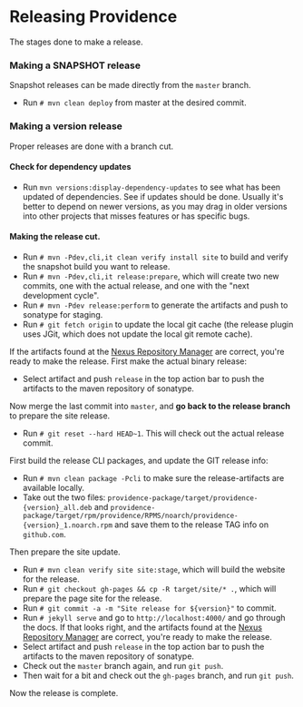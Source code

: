 Releasing Providence
====================

The stages done to make a release.

### Making a SNAPSHOT release

Snapshot releases can be made directly from the `master` branch.

* Run `# mvn clean deploy` from master at the desired commit.

### Making a version release

Proper releases are done with a branch cut.

#### Check for dependency updates

* Run `mvn versions:display-dependency-updates` to see what has been updated of
  dependencies. See if updates should be done. Usually it's better to depend on
  newer versions, as you may drag in older versions into other projects that
  misses features or has specific bugs.

#### Making the release cut.

* Run `# mvn -Pdev,cli,it clean verify install site` to build and verify the snapshot build
  you want to release.
* Run `# mvn -Pdev,cli,it release:prepare`, which will create two new commits, one with the
  actual release, and one with the "next development cycle".
* Run `# mvn -Pdev release:perform` to generate the artifacts and push to sonatype
  for staging.
* Run `# git fetch origin` to update the local git cache (the release plugin uses
  JGit, which does not update the local git remote cache).

If the artifacts found at the [Nexus Repository Manager](https://oss.sonatype.org/#stagingRepositories)
are correct, you're ready to make the release. First make the actual binary release:

* Select artifact and push `release` in the top action bar to push the artifacts
  to the maven repository of sonatype.

Now merge the last commit into `master`, and **go back to the release branch**
to prepare the site release.

* Run `# git reset --hard HEAD~1`.
  This will check out the actual release commit.

First build the release CLI packages, and update the GIT release info:

* Run `# mvn clean package -Pcli` to make sure the release-artifacts are
  available locally.
* Take out the two files: `providence-package/target/providence-{version}_all.deb`
  and `providence-package/target/rpm/providence/RPMS/noarch/providence-{version}_1.noarch.rpm`
  and save them to the release TAG info on `github.com`.

Then prepare the site update.
  
* Run `# mvn clean verify site site:stage`, which will build the website for the
  release.
* Run `# git checkout gh-pages && cp -R target/site/* .`, which will
  prepare the page site for the release.
* Run `# git commit -a -m "Site release for ${version}"` to commit.
* Run `# jekyll serve` and go to `http://localhost:4000/` and go through the
  docs. If that looks right, and the artifacts found at the
  [Nexus Repository Manager](https://oss.sonatype.org/#stagingRepositories) are
  correct, you're ready to make the release.
* Select artifact and push `release` in the top action bar to push the artifacts
  to the maven repository of sonatype.
* Check out the `master` branch again, and run `git push`.
* Then wait for a bit and check out the `gh-pages` branch, and run `git push`.

Now the release is complete.
